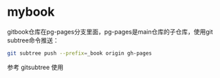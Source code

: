 # mybook





gitbook仓库在pg-pages分支里面，pg-pages是main仓库的子仓库，使用git subtree命令推送：

```bash
git subtree push --prefix=_book origin gh-pages
```

参考 gitsubtree 使用

